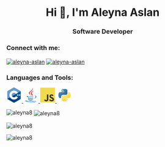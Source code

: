<h1 align="center">Hi 👋, I'm Aleyna Aslan</h1>
<h3 align="center">Software Developer</h3>

<h3 align="left">Connect with me:</h3>
<p align="left">
<a href="https://linkedin.com/in/aleyna-aslan" target="blank"><img align="center" src="https://raw.githubusercontent.com/rahuldkjain/github-profile-readme-generator/master/src/images/icons/Social/linked-in-alt.svg" alt="aleyna-aslan" height="30" width="40" /></a>
<a href="https://www.hackerrank.com/aleyna-aslan" target="blank"><img align="center" src="https://raw.githubusercontent.com/rahuldkjain/github-profile-readme-generator/master/src/images/icons/Social/hackerrank.svg" alt="aleyna-aslan" height="30" width="40" /></a>
</p>

<h3 align="left">Languages and Tools:</h3>
<p align="left"> <a href="https://www.w3schools.com/cpp/" target="_blank" rel="noreferrer"> <img src="https://raw.githubusercontent.com/devicons/devicon/master/icons/cplusplus/cplusplus-original.svg" alt="cplusplus" width="40" height="40"/> </a> <a href="https://www.java.com" target="_blank" rel="noreferrer"> <img src="https://raw.githubusercontent.com/devicons/devicon/master/icons/java/java-original.svg" alt="java" width="40" height="40"/> </a> <a href="https://developer.mozilla.org/en-US/docs/Web/JavaScript" target="_blank" rel="noreferrer"> <img src="https://raw.githubusercontent.com/devicons/devicon/master/icons/javascript/javascript-original.svg" alt="javascript" width="40" height="40"/> </a> <a href="https://www.python.org" target="_blank" rel="noreferrer"> <img src="https://raw.githubusercontent.com/devicons/devicon/master/icons/python/python-original.svg" alt="python" width="40" height="40"/> </a> </p>

<p><img align="left" src="https://github-readme-stats.vercel.app/api/top-langs?username=aleyna8&show_icons=true&locale=en&layout=compact" alt="aleyna8" /></p>

<p>&nbsp;<img align="center" src="https://github-readme-stats.vercel.app/api?username=aleyna8&show_icons=true&locale=en" alt="aleyna8" /></p>

<p><img align="center" src="https://github-readme-streak-stats.herokuapp.com/?user=aleyna8&" alt="aleyna8" /></p>
<p align="left"> <img src="https://komarev.com/ghpvc/?username=aleyna8&label=Profile%20views&color=0e75b6&style=flat" alt="aleyna8" /> </p>
